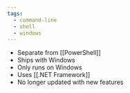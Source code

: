 ```yaml
---
tags:
  - command-line
  - shell
  - windows
---
```


- Separate from [[PowerShell]]
- Ships with Windows
- Only runs on Windows
- Uses [[.NET Framework]]
- No longer updated with new features